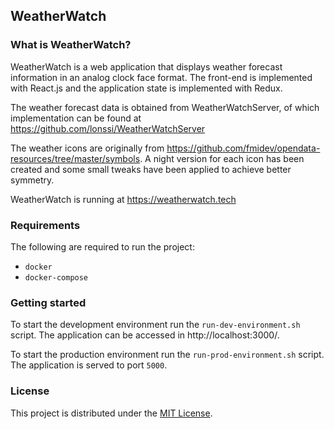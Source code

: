 
## WeatherWatch

### What is WeatherWatch?

WeatherWatch is a web application that displays weather forecast information in an analog clock face format.
The front-end is implemented with React.js and the application state is implemented with Redux.

The weather forecast data is obtained from WeatherWatchServer, of which implementation can be found at https://github.com/lonssi/WeatherWatchServer

The weather icons are originally from https://github.com/fmidev/opendata-resources/tree/master/symbols. A night version for each icon has been created and some small tweaks have been applied to achieve better symmetry.

WeatherWatch is running at https://weatherwatch.tech

### Requirements

The following are required to run the project:

- `docker`
- `docker-compose`

### Getting started

To start the development environment run the `run-dev-environment.sh` script.
The application can be accessed in http://localhost:3000/.

To start the production environment run the `run-prod-environment.sh` script.
The application is served to port `5000`.

### License

This project is distributed under the [MIT License](http://opensource.org/licenses/MIT).
